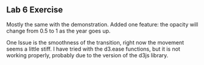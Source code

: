 ## Lab 6 Exercise

Mostly the same with the demonstration.
Added one feature: the opacity will change from 0.5 to 1 as the year goes up.

One Issue is the smoothness of the transition, right now the movement seems a little stiff.
I have tried with the d3.ease functions, but it is not working properly, probably due to the version of the d3js library.
